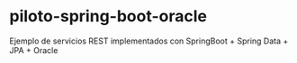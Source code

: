 # piloto-spring-boot-oracle
Ejemplo de servicios REST implementados con SpringBoot + Spring Data + JPA + Oracle
